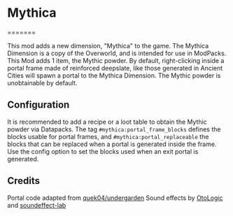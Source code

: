 
# Mythica
=======

This mod adds a new dimension, "Mythica" to the game.
The Mythica Dimension is a copy of the Overworld, and is intended for use in ModPacks.
This Mod adds 1 item, the Mythic powder.
By default, right-clicking inside a portal frame made of reinforced deepslate, like those generated in Ancient Cities will spawn a portal to the Mythica Dimension.
The Mythic powder is unobtainable by default.

## Configuration
It is recommended to add a recipe or a loot table to obtain the Mythic powder via Datapacks.
The tag `#mythica:portal_frame_blocks` defines the blocks usable for portal frames,
and `#mythica:portal_replaceable` the blocks that can be replaced when a portal is generated inside the frame.
Use the config option to set the blocks used when an exit portal is generated. 

## Credits
Portal code adapted from [quek04/undergarden](https://github.com/quek04/undergarden)
Sound effects by [OtoLogic](https://otologic.jp/) and [soundeffect-lab](https://soundeffect-lab.info/)